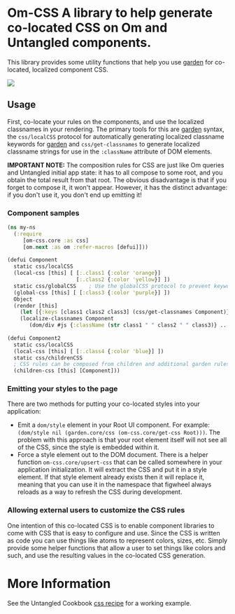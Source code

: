 # Om-CSS A library to help generate co-located CSS on Om and Untangled components.

This library provides some utility functions that help you use 
[garden](https://github.com/noprompt/garden) for co-located, localized
component CSS. 

<a href="https://clojars.org/untangled/om-css">
<img src="https://clojars.org/untangled/om-css/latest-version.svg">
</a>

## Usage

First, co-locate your rules on the components, and use the localized classnames
in your rendering. The primary tools for this are [garden](https://github.com/noprompt/garden) syntax,
the `css/localCSS` protocol for automatically generating localized classname keywords for 
[garden](https://github.com/noprompt/garden) and `css/get-classnames` to generate localized classname strings
for use in the `:className` attribute of DOM elements.

**IMPORTANT NOTE:** The composition rules for CSS are just like Om queries and
Untangled initial app state: it has to all compose to some root, and you obtain
the total result from that root. The obvious disadvantage is that if you forget
to compose it, it won't appear. However, it has the distinct advantage: if you
don't use it, you don't end up emitting it!

### Component samples 

```clj
(ns my-ns
  (:require 
     [om-css.core :as css]
     [om.next :as om :refer-macros [defui]]))
  
(defui Component
  static css/localCSS
  (local-css [this] [ [:.class1 {:color 'orange}] 
                      [:.class2 {:color 'yellow}] ])
  static css/globalCSS    ; Use the globalCSS protocol to prevent keywords from being localized.
  (global-css [this] [ [:class3 {:color 'purple}] ])
  Object
  (render [this]
    (let [{:keys [class1 class2 class3] (css/get-classnames Component)}])
    (localize-classnames Component
       (dom/div #js {:className (str class1 " " class2 " " class3)} ...))))
       
(defui Component2
  static css/localCSS
  (local-css [this] [ [:.class4 {:color 'blue}] ])
  static css/childrenCSS
  ; CSS rules can be composed from children and additional garden rules:
  (children-css [this] [Component]))
```

### Emitting your styles to the page

There are two methods for putting your co-located styles into your 
application:

- Emit a `dom/style` element in your Root UI component. For example:
  `(dom/style nil (garden.core/css (om-css.core/get-css Root)))`. The problem with this
  approach is that your root element itself will not see all of the CSS, since the style is embedded within it.
- Force a style element out to the DOM document. There is a helper function `om-css.core/upsert-css` that can
  be called somewhere in your application initialization. It will extract the CSS and put it in a style element. If that 
  style element already exists then it will replace it, meaning that you can use it in the namespace that figwheel always
  reloads as a way to refresh the CSS during development.

### Allowing external users to customize the CSS rules

One intention of this co-located CSS is to enable component libraries to come with CSS
that is easy to configure and use. Since the CSS is written as code you can use
things like atoms to represent colors, sizes, etc. Simply provide some helper functions
that allow a user to set things like colors and such, and use the resulting values 
in the co-located CSS generation.

# More Information

See the Untangled Cookbook [css recipe](https://github.com/untangled-web/untangled-cookbook/tree/master/recipes/css) for a working example.
